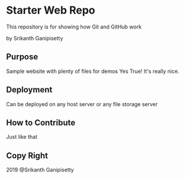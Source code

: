 # Starter Web Repo

This repository is for showing how Git and GitHub work

by Srikanth Ganipisetty		

## Purpose

Sample website with plenty of files for demos
Yes True! It's really nice.

## Deployment
 Can be deployed on any host server or any file storage server

## How to Contribute
  Just like that

## Copy Right
   2019 @Srikanth Ganipisetty
